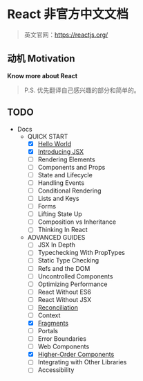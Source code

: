 # React 非官方中文文档
> 英文官网：<https://reactjs.org/>

## 动机 Motivation
**Know more about React**

> P.S. 优先翻译自己感兴趣的部分和简单的。

## TODO
- Docs
  - QUICK START
    - [x] [Hello World](/content/docs/hello-world.md)
    - [x] [Introducing JSX](/content/docs/introducing-jsx.md)
    - [ ] Rendering Elements
    - [ ] Components and Props
    - [ ] State and Lifecycle
    - [ ] Handling Events
    - [ ] Conditional Rendering
    - [ ] Lists and Keys
    - [ ] Forms
    - [ ] Lifting State Up
    - [ ] Composition vs Inheritance
    - [ ] Thinking In React
  - ADVANCED GUIDES
    - [ ] JSX In Depth
    - [ ] Typechecking With PropTypes
    - [ ] Static Type Checking
    - [ ] Refs and the DOM
    - [ ] Uncontrolled Components
    - [ ] Optimizing Performance
    - [ ] React Without ES6
    - [ ] React Without JSX
    - [ ] [Reconciliation](/content/docs/reconciliation.md)
    - [ ] Context
    - [x] [Fragments](/content/docs/fragments.md)
    - [ ] Portals
    - [ ] Error Boundaries
    - [ ] Web Components
    - [x] [Higher-Order Components](/content/docs/higher-order-components.md)
    - [ ] Integrating with Other Libraries
    - [ ] Accessibility